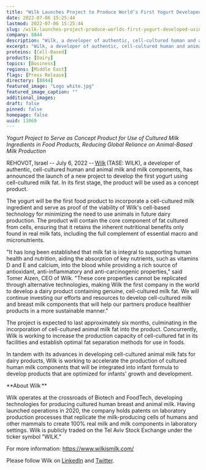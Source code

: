 ```yaml
---
title: "Wilk Launches Project to Produce World’s First Yogurt Developed Using Cell-Cultured Milk Fat"
date: 2022-07-06 15:25:44
lastmod: 2022-07-06 15:25:44
slug: /wilk-launches-project-produce-worlds-first-yogurt-developed-using-cell-cultured-milk-fat
company: 8844
description: "Wilk, a developer of authentic, cell-cultured human and animal milk and milk components, has announced the launch of a new project to develop the first yogurt using cell-cultured milk fat. In its first stage, the product will be used as a concept product."
excerpt: "Wilk, a developer of authentic, cell-cultured human and animal milk and milk components, has announced the launch of a new project to develop the first yogurt using cell-cultured milk fat. In its first stage, the product will be used as a concept product."
proteins: [Cell-Based]
products: [Dairy]
topics: [Business]
regions: [Middle East]
flags: [Press Release]
directory: [8844]
featured_image: "Logo white.jpg"
featured_image_caption: ""
additional_images:
draft: false
pinned: false
homepage: false
uuid: 11069
---
```

*Yogurt Project to Serve as Concept Product for Use of Cultured Milk
Ingredients in Food Products, Reducing Global Reliance on Animal-Based
Milk Production*

REHOVOT, Israel -- July 6, 2022
-- [Wilk](https://wilkismilk.com/) (TASE: WILK), a developer of
authentic, cell-cultured human and animal milk and milk components, has
announced the launch of a new project to develop the first yogurt using
cell-cultured milk fat. In its first stage, the product will be used as
a concept product.

The yogurt will be the first food product to incorporate a cell-cultured
milk ingredient and serve as proof of the viability of Wilk's cell-based
technology for minimizing the need to use animals in future dairy
production. The product will contain the core component of fat cultured
from cells, ensuring that it retains the inherent nutritional benefits
only found in real milk fats, including the full complement of essential
macro and micronutrients.

"It has long been established that milk fat is integral to supporting
human health and nutrition, aiding the absorption of key nutrients, such
as vitamins D and E and calcium, into the blood while providing a rich
source of antioxidant, anti-inflammatory and anti-carcinogenic
properties," said Tomer Aizen, CEO of Wilk. "These core properties
cannot be replicated through alternative technologies, making Wilk the
first company in the world to develop a dairy product containing
genuine, cell-cultured milk fat. We will continue investing our efforts
and resources to develop cell-cultured milk and breast milk components
that will help our partners produce healthier products in a more
sustainable manner."

The project is expected to last approximately six months, culminating in
the incorporation of cell-cultured animal milk fat into the product.
Concurrently, Wilk is working to increase the production capacity of
cell-cultured fat in its facilities and establish optimal fat separation
methods for use in foods.

In tandem with its advances in developing cell-cultured animal milk fats
for dairy products, Wilk is working to accelerate the production of
cultured human milk components that will be integrated into infant
formula to develop products that are optimized for infants' growth and
development.

**About Wilk ** 

Wilk operates at the crossroads of Biotech and FoodTech, developing
technologies for producing cultured human breast and animal milk. Having
launched operations in 2020, the company holds patents on laboratory
production processes that replicate the milk-producing cells of humans
and other mammals to create 100% real milk and milk components in
laboratory settings. Wilk is publicly traded on the Tel Aviv Stock
Exchange under the ticker symbol "WILK."

For more information: <https://www.wilkismilk.com/>

Please follow Wilk on
[LinkedIn](https://www.linkedin.com/company/wilkismilk/) and
[Twitter](https://twitter.com/WilkIsMilk).
